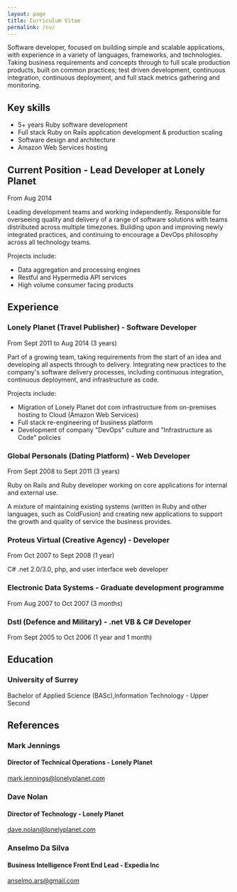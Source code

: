 ```yaml
---
layout: page
title: Curriculum Vitae
permalink: /cv/
---
```


Software developer, focused on building simple and scalable applications, with experience in a variety of languages, frameworks, and technologies. Taking business requirements and concepts through to full scale production products, built on common practices; test driven development, continuous integration, continuous deployment, and full stack metrics gathering and monitoring.

## Key skills

* 5+ years Ruby software development
* Full stack Ruby on Rails application development & production scaling
* Software design and architecture
* Amazon Web Services hosting

## Current Position - Lead Developer at Lonely Planet
From Aug 2014

Leading development teams and working independently. Responsible for overseeing quality and delivery of a range of software solutions with teams distributed across multiple timezones. Building upon and improving newly integrated practices, and continuing to encourage a DevOps philosophy across all technology teams.

Projects include:

* Data aggregation and processing engines
* Restful and Hypermedia API services
* High volume consumer facing products

## Experience

### Lonely Planet (Travel Publisher) - Software Developer
From Sept 2011 to Aug 2014 (3 years)

Part of a growing team, taking requirements from the start of an idea and developing all aspects through to delivery.
Integrating new practices to the company's software delivery processes, including continuous integration, continuous deployment, and infrastructure as code.

Projects include:

* Migration of Lonely Planet dot com infrastructure from on-premises hosting to Cloud (Amazon Web Services)
* Full stack re-engineering of business platform
* Development of company "DevOps" culture and "Infrastructure as Code" policies

### Global Personals (Dating Platform) - Web Developer
From Sept 2008 to Sept 2011 (3 years)

Ruby on Rails and Ruby developer working on core applications for internal and external use.

A mixture of maintaining existing systems (written in Ruby and other languages, such as ColdFusion) and creating new applications to support the growth and quality of service the business provides.

### Proteus Virtual (Creative Agency) - Developer
From Oct 2007 to Sept 2008 (1 year)

C# .net 2.0/3.0, php, and user interface web developer

### Electronic Data Systems - Graduate development programme
From Aug 2007 to Oct 2007 (3 months)

### Dstl (Defence and Military) - .net VB & C# Developer
From Sept 2005 to Oct 2006 (1 year and 1 month)

## Education

### University of Surrey
Bachelor of Applied Science (BASc),Information Technology - Upper Second

## References

### Mark Jennings

#### Director of Technical Operations - Lonely Planet
mark.jennings@lonelyplanet.com

### Dave Nolan

#### Director of Technology - Lonely Planet
dave.nolan@lonelyplanet.com

### Anselmo Da Silva

#### Business Intelligence Front End Lead - Expedia Inc
anselmo.ars@gmail.com
